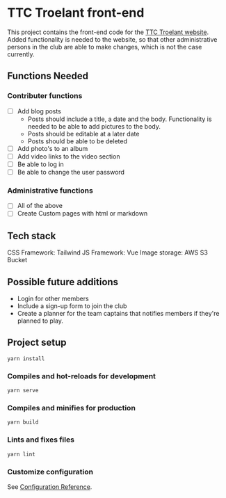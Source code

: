 # TTC Troelant front-end

This project contains the front-end code for the [TTC Troelant website](https://www.ttctroelant.be).
Added functionality is needed to the website, so that other administrative persons in the club are able to make changes, which is not the case currently.

## Functions Needed
### Contributer functions

- [ ] Add blog posts
  * Posts should include a title, a date and the body. Functionality is needed to be able to add pictures to the body.
  * Posts should be editable at a later date
  * Posts should be able to be deleted
- [ ] Add photo's to an album
- [ ] Add video links to the video section
- [ ] Be able to log in
- [ ] Be able to change the user password

### Administrative functions

- [ ] All of the above
- [ ] Create Custom pages with html or markdown

## Tech stack

CSS Framework: Tailwind
JS Framework: Vue
Image storage: AWS S3 Bucket

## Possible future additions
- Login for other members
- Include a sign-up form to join the club
- Create a planner for the team captains that notifies members if they're planned to play.


## Project setup
```
yarn install
```

### Compiles and hot-reloads for development
```
yarn serve
```

### Compiles and minifies for production
```
yarn build
```

### Lints and fixes files
```
yarn lint
```

### Customize configuration
See [Configuration Reference](https://cli.vuejs.org/config/).
